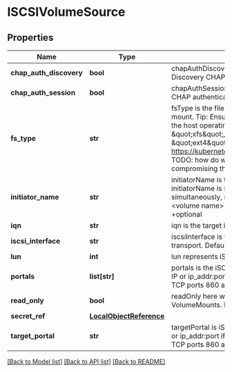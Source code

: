 # ISCSIVolumeSource

## Properties
Name | Type | Description | Notes
------------ | ------------- | ------------- | -------------
**chap_auth_discovery** | **bool** | chapAuthDiscovery defines whether support iSCSI Discovery CHAP authentication +optional | [optional] 
**chap_auth_session** | **bool** | chapAuthSession defines whether support iSCSI Session CHAP authentication +optional | [optional] 
**fs_type** | **str** | fsType is the filesystem type of the volume that you want to mount. Tip: Ensure that the filesystem type is supported by the host operating system. Examples: \&quot;ext4\&quot;, \&quot;xfs\&quot;, \&quot;ntfs\&quot;. Implicitly inferred to be \&quot;ext4\&quot; if unspecified. More info: https://kubernetes.io/docs/concepts/storage/volumes#iscsi TODO: how do we prevent errors in the filesystem from compromising the machine +optional | [optional] 
**initiator_name** | **str** | initiatorName is the custom iSCSI Initiator Name. If initiatorName is specified with iscsiInterface simultaneously, new iSCSI interface &lt;target portal&gt;:&lt;volume name&gt; will be created for the connection. +optional | [optional] 
**iqn** | **str** | iqn is the target iSCSI Qualified Name. | [optional] 
**iscsi_interface** | **str** | iscsiInterface is the interface Name that uses an iSCSI transport. Defaults to &#39;default&#39; (tcp). +optional | [optional] 
**lun** | **int** | lun represents iSCSI Target Lun number. | [optional] 
**portals** | **list[str]** | portals is the iSCSI Target Portal List. The portal is either an IP or ip_addr:port if the port is other than default (typically TCP ports 860 and 3260). +optional | [optional] 
**read_only** | **bool** | readOnly here will force the ReadOnly setting in VolumeMounts. Defaults to false. +optional | [optional] 
**secret_ref** | [**LocalObjectReference**](LocalObjectReference.md) |  | [optional] 
**target_portal** | **str** | targetPortal is iSCSI Target Portal. The Portal is either an IP or ip_addr:port if the port is other than default (typically TCP ports 860 and 3260). | [optional] 

[[Back to Model list]](../README.md#documentation-for-models) [[Back to API list]](../README.md#documentation-for-api-endpoints) [[Back to README]](../README.md)


